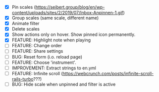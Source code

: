 - [x] Pin scales (https://seibert.group/blog/en/wp-content/uploads/sites/2/2019/07/Inbox-Anpinnen-1.gif)
- [x] Group scales (same scale, different name)
- [x] Animate filter
- [x] Delete scales
- [x] Show actions only on hover. Show pinned icon permanently.
- [x] FEATURE: Highlight note when playing
- [ ] FEATURE: Change order
- [ ] FEATURE: Share settings
- [ ] BUG: Reset form (i.o. reload page)
- [ ] FEATURE: Choose 'instrument'.
- [ ] IMPROVEMENT: Extract strings to en.yml
- [ ] FEATURE: Infinite scroll (https://webcrunch.com/posts/infinite-scroll-rails-turbo???)
- [ ] BUG: Hide scale when unpinned and filter is active
